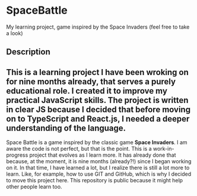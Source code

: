 # SpaceBattle
My learning project, game inspired by the Space Invaders (feel free to take a look)
## Description
This is a learning project I have been wroking on for nine months already, that serves a purely educational role. I created it to improve my practical JavaScript skills. The project is written in clear JS because I decided that before moving on to TypeScript and React.js, I needed a deeper understanding of the language.
--
Space Battle is a game inspired by the classic game **Space Invaders**. I am aware the code is not perfect, but that is the point. This is a work-in-progress project that evolves as I learn more. It has already done that because, at the moment, it is nine months (already?!) since I began working on it. In that time, I have learned a lot, but I realize there is still a lot more to learn. Like, for example, how to use GIT and GitHub, which is why I decided to move this project here. This repository is public because it might help other people learn too. 
